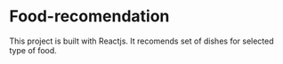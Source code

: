 # Food-recomendation

This project is built with Reactjs.
It recomends set of dishes for selected type of food.
